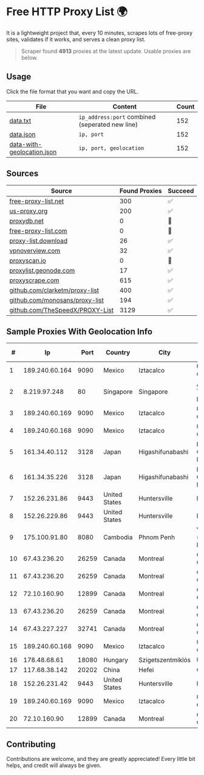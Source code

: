 
# Free HTTP Proxy List 🌍

It is a lightweight project that, every 10 minutes, scrapes lots of free-proxy sites, validates if it works, and serves a clean proxy list.


> Scraper found **4913** proxies at the latest update. Usable proxies are below.

## Usage

Click the file format that you want and copy the URL.


|File|Content|Count|
|----|-------|-----|
|[data.txt](https://raw.githubusercontent.com/themiralay/Proxy-List-World/master/data.txt)|`ip_address:port` combined (seperated new line)|152|
|[data.json](https://raw.githubusercontent.com/themiralay/Proxy-List-World/master/data.json)|`ip, port`|152|
|[data-with-geolocation.json](https://raw.githubusercontent.com/themiralay/Proxy-List-World/master/data-with-geolocation.json)|`ip, port, geolocation`|152|

## Sources

|Source|Found Proxies|Succeed|
|------|-------------|-------|
|[free-proxy-list.net](https://free-proxy-list.net)|300|✅|
|[us-proxy.org](https://www.us-proxy.org)|200|✅|
|[proxydb.net](http://proxydb.net)|0|🚫|
|[free-proxy-list.com](https://free-proxy-list.com/?page=&port=&type%5B%5D=http&type%5B%5D=https&up_time=0&search=Search)|0|🚫|
|[proxy-list.download](https://www.proxy-list.download/HTTP)|26|✅|
|[vpnoverview.com](https://vpnoverview.com/privacy/anonymous-browsing/free-proxy-servers)|32|✅|
|[proxyscan.io](https://www.proxyscan.io)|0|🚫|
|[proxylist.geonode.com](https://proxylist.geonode.com/api/proxy-list?limit=300&page=1&sort_by=lastChecked&sort_type=desc&protocols=http,https)|17|✅|
|[proxyscrape.com](https://api.proxyscrape.com/v2/?request=displayproxies&protocol=http&timeout=10000&country=all&ssl=all&anonymity=all)|615|✅|
|[github.com/clarketm/proxy-list](https://raw.githubusercontent.com/clarketm/proxy-list/master/proxy-list-raw.txt)|400|✅|
|[github.com/monosans/proxy-list](https://raw.githubusercontent.com/monosans/proxy-list/main/proxies/http.txt)|194|✅|
|[github.com/TheSpeedX/PROXY-List](https://raw.githubusercontent.com/TheSpeedX/PROXY-List/master/http.txt)|3129|✅|


## Sample Proxies With Geolocation Info

|#|Ip|Port|Country|City|Internet Service Provider|
|-|--|----|-------|----|-------------------------|
|1|189.240.60.164|9090|Mexico|Iztacalco|Uninet S.A. de C.V.|
|2|8.219.97.248|80|Singapore|Singapore|Alibaba (US) Technology Co., Ltd.|
|3|189.240.60.169|9090|Mexico|Iztacalco|Uninet S.A. de C.V.|
|4|189.240.60.168|9090|Mexico|Iztacalco|Uninet S.A. de C.V.|
|5|161.34.40.112|3128|Japan|Higashifunabashi|NTT PC Communications, Inc.|
|6|161.34.35.226|3128|Japan|Higashifunabashi|NTT PC Communications, Inc.|
|7|152.26.231.86|9443|United States|Huntersville|MCNC|
|8|152.26.229.86|9443|United States|Huntersville|MCNC|
|9|175.100.91.80|8080|Cambodia|Phnom Penh|VIETTEL (CAMBODIA) PTE., LTD|
|10|67.43.236.20|26259|Canada|Montreal|GloboTech Communications|
|11|67.43.236.20|26259|Canada|Montreal|GloboTech Communications|
|12|72.10.160.90|12899|Canada|Montreal|GloboTech Communications|
|13|67.43.236.20|26259|Canada|Montreal|GloboTech Communications|
|14|67.43.227.227|32741|Canada|Montreal|GloboTech Communications|
|15|189.240.60.168|9090|Mexico|Iztacalco|Uninet S.A. de C.V.|
|16|178.48.68.61|18080|Hungary|Szigetszentmiklós|UPC|
|17|117.68.38.142|20202|China|Hefei|China Telecom|
|18|152.26.231.42|9443|United States|Huntersville|MCNC|
|19|189.240.60.169|9090|Mexico|Iztacalco|Uninet S.A. de C.V.|
|20|72.10.160.90|12899|Canada|Montreal|GloboTech Communications|



## Contributing

Contributions are welcome, and they are greatly appreciated! Every
little bit helps, and credit will always be given.

